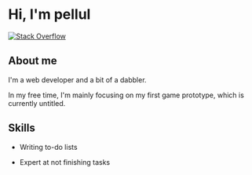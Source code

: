 # Hi, I'm pellul

[![Stack Overflow](https://stackoverflow.com/users/flair/5898496.png?theme=dark)](https://stackoverflow.com/users/5898496/pellul)

## About me

I'm a web developer and a bit of a dabbler.

In my free time, I'm mainly focusing on my first game prototype, which is currently untitled.

## Skills

- Writing to-do lists

- Expert at not finishing tasks


